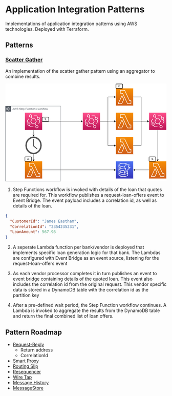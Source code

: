 # Application Integration Patterns

Implementations of application integration patterns using AWS technologies. Deployed with Terraform.

## Patterns

### [Scatter Gather](./src/scatter-gather/)

An implementation of the scatter gather pattern using an aggregator to combine results.

![](./assets/scatter-gather.png)

1. Step Functions workflow is invoked with details of the loan that quotes are required for. This workflow publishes a request-loan-offers event to Event Bridge. The event payload includes a correlation id, as well as details of the loan.
``` json
{
  "CustomerId": "James Eastham",
  "CorrelationId": "2354235231",
  "LoanAmount": 567.98
}
```
2. A seperate Lambda function per bank/vendor is deployed that implements specific loan generation logic for that bank. The Lambdas are configured with Event Bridge as an event source, listening for the request-loan-offers event

3. As each vendor processor completes it in turn publishes an event to event bridge containing details of the quoted loan. This event also includes the correlation id from the original request. This vendor specific data is stored in a DynamoDB table with the correlation id as the partition key

4. After a pre-defined wait period, the Step Function workflow continues. A Lambda is invoked to aggregate the results from the DynamoDB table and return the final combined list of loan offers.

## Pattern Roadmap

- [Request-Reply](https://www.enterpriseintegrationpatterns.com/RequestReply.html)
  - Return address
  - CorrelationId
- [Smart Proxy](https://www.enterpriseintegrationpatterns.com/SmartProxy.html)
- [Routing Slip](https://www.enterpriseintegrationpatterns.com/patterns/messaging/RoutingTable.html)
- [Resequencer](https://www.enterpriseintegrationpatterns.com/Resequencer.html)
- [Wire Tap](https://www.enterpriseintegrationpatterns.com/patterns/messaging/WireTap.html)
- [Message History](https://www.enterpriseintegrationpatterns.com/patterns/messaging/MessageHistory.html)
- [MessageStore](https://www.enterpriseintegrationpatterns.com/patterns/messaging/MessageStore.html)